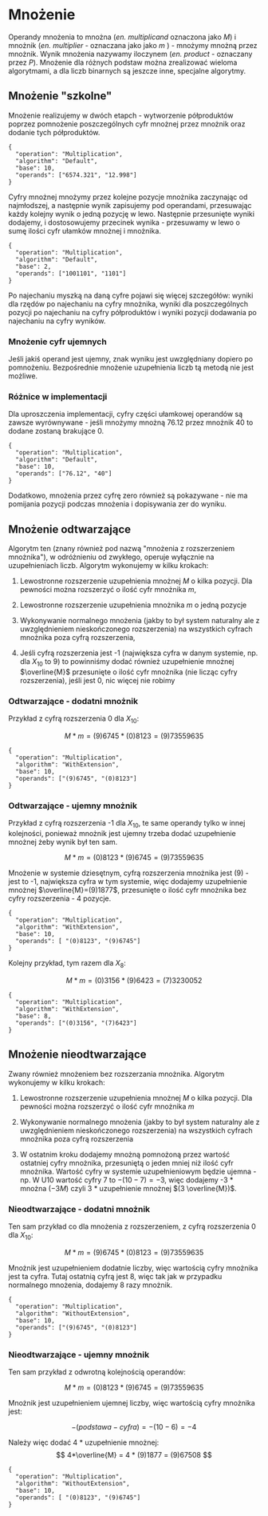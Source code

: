 # Mnożenie
Operandy mnożenia to mnożna (*en. multiplicand* oznaczona jako $M$) i mnożnik (*en. multiplier* - oznaczana jako jako $m$ ) - mnożymy mnożną przez mnożnik.
Wynik mnożenia nazywamy iloczynem (*en. product* - oznaczany przez $P$).
 Mnożenie dla różnych podstaw można zrealizować wieloma algorytmami, a dla liczb binarnych są jeszcze inne, specjalne algorytmy.
## Mnożenie "szkolne"
Mnożenie realizujemy w dwóch etapch - wytworzenie półproduktów poprzez pomnożenie poszczególnych cyfr mnożnej przez mnożnik oraz dodanie tych półproduktów.

```calc-operation
{
  "operation": "Multiplication",
  "algorithm": "Default",
  "base": 10,
  "operands": ["6574.321", "12.998"]
}
```
Cyfry mnożnej mnożymy przez kolejne pozycje mnożnika zaczynając od najmłodszej, a następnie wynik zapisujemy pod operandami,
 przesuwając każdy kolejny wynik o jedną pozycję w lewo. Następnie przesunięte wyniki dodajemy, 
 i dostosowujemy przecinek wynika - przesuwamy w lewo o sumę ilości cyfr ułamków mnożnej i mnożnika.
```calc-operation
{
  "operation": "Multiplication",
  "algorithm": "Default",
  "base": 2,
  "operands": ["1001101", "1101"]
}
```
Po najechaniu myszką na daną cyfre pojawi się więcej szczegółów: wyniki dla rzędów po najechaniu na cyfry mnożnika,
  wyniki dla poszczególnych pozycji po najechaniu na cyfry półproduktów i wyniki pozycji dodawania po najechaniu na cyfry wyników.
### Mnożenie cyfr ujemnych
Jeśli jakiś operand jest ujemny, znak wyniku jest uwzględniany dopiero po pomnożeniu. Bezpośrednie mnożenie uzupełnienia liczb tą metodą nie jest możliwe.
### Różnice w implementacji
Dla uproszczenia implementacji, cyfry części ułamkowej operandów są zawsze wyrównywane - jeśli mnożymy mnożną $76.12$ przez mnożnik $40$ 
to dodane zostaną brakujące 0.
```calc-operation
{
  "operation": "Multiplication",
  "algorithm": "Default",
  "base": 10,
  "operands": ["76.12", "40"]
}
```
 Dodatkowo, mnożenia przez cyfrę zero również są pokazywane - nie ma pomijania pozycji podczas mnożenia i dopisywania zer do wyniku.
## Mnożenie odtwarzające
Algorytm ten (znany również pod nazwą "mnożenia z rozszerzeniem mnożnika"), w odróżnieniu od zwykłego, operuje wyłącznie na uzupełnieniach liczb.
Algorytm wykonujemy w kilku krokach:

1. Lewostronne rozszerzenie uzupełnienia mnożnej $M$ o kilka pozycji. Dla pewności można rozszerzyć o ilość cyfr mnożnika $m$, 

2. Lewostronne rozszerzenie uzupełnienia mnożnika $m$ o jedną pozycje

3. Wykonywanie normalnego mnożenia (jakby to był system naturalny ale z uwzględnieniem nieskończonego
rozszerzenia) na wszystkich cyfrach mnożnika poza cyfrą rozszerzenia,

4. Jeśli cyfrą rozszerzenia jest -1 (największa cyfra w danym systemie, np. dla $X_{10}$ to $9$) to powinniśmy dodać również uzupełnienie
mnożnej $\overline{M}$ przesunięte o ilość cyfr mnożnika (nie licząc cyfry rozszerzenia), jeśli jest 0, nic więcej nie robimy
### Odtwarzające - dodatni mnożnik
Przykład z cyfrą rozszerzenia 0 dla $X_{10}$:

$$
    M*m = (9)6745 * (0)8123 = (9)73559635
$$

```calc-operation
{
  "operation": "Multiplication",
  "algorithm": "WithExtension",
  "base": 10,
  "operands": ["(9)6745", "(0)8123"]
}
```

### Odtwarzające - ujemny mnożnik
Przykład z cyfrą rozszerzenia -1 dla $X_{10}$, te same operandy tylko w innej kolejności, 
ponieważ mnożnik jest ujemny trzeba dodać uzupełnienie mnożnej żeby wynik był ten sam.

$$
    M*m = (0)8123 * (9)6745 = (9)73559635
$$

Mnożenie w systemie dziesętnym, cyfrą rozszerzenia mnożnika jest $(9)$ - jest to -1, największa cyfra w tym systemie,
 więc dodajemy uzupełnienie mnożnej $\overline{M}=(9)1877$, przesunięte o ilość cyfr mnożnika bez cyfry rozszerzenia - 4 pozycje.

```calc-operation
{
  "operation": "Multiplication",
  "algorithm": "WithExtension",
  "base": 10,
  "operands": [ "(0)8123", "(9)6745"]
}
```
Kolejny przykład, tym razem dla $X_{8}$:

$$
    M*m = (0)3156 * (9)6423 = (7)3230052
$$

```calc-operation
{
  "operation": "Multiplication",
  "algorithm": "WithExtension",
  "base": 8,
  "operands": ["(0)3156", "(7)6423"]
}
```
## Mnożenie nieodtwarzające
Zwany również mnożeniem bez rozszerzania mnożnika. Algorytm wykonujemy w kilku krokach:

1. Lewostronne rozszerzenie uzupełnienia mnożnej $M$ o kilka pozycji. Dla pewności można rozszerzyć o ilość cyfr mnożnika $m$

2. Wykonywanie normalnego mnożenia (jakby to był system naturalny ale z uwzględnieniem nieskończonego
rozszerzenia) na wszystkich cyfrach mnożnika poza cyfrą rozszerzenia

3. W ostatnim kroku dodajemy mnożną pomnożoną przez wartość ostatniej cyfry mnożnika, przesuniętą o jeden mniej niż ilość cyfr mnożnika.
   Wartość cyfry w systemie uzupełnieniowym będzie ujemna - np. W U10 wartość cyfry 7 to $-(10 - 7)=-3$, więc dodajemy -3 * mnożna  ($-3M$) 
   czyli 3 * uzupełnienie mnożnej $(3 \overline{M})$.
   
### Nieodtwarzające - dodatni mnożnik
Ten sam przykład co dla mnożenia z rozszerzeniem, z cyfrą rozszerzenia 0 dla $X_{10}$:

$$
    M*m = (9)6745 * (0)8123 = (9)73559635
$$

Mnożnik jest uzupełnieniem dodatnie liczby, więc wartością cyfry mnożnika jest ta cyfra. 
Tutaj ostatnią cyfrą jest 8, więc tak jak w przypadku normalnego mnożenia, dodajemy 8 razy mnożnik.

```calc-operation
{
  "operation": "Multiplication",
  "algorithm": "WithoutExtension",
  "base": 10,
  "operands": ["(9)6745", "(0)8123"]
}
```
### Nieodtwarzające - ujemny mnożnik
Ten sam przykład z odwrotną kolejnością operandów:

$$
    M*m = (0)8123 * (9)6745 = (9)73559635
$$

Mnożnik jest uzupełnieniem ujemnej liczby, więc wartością cyfry mnożnika jest:

$$
 -(podstawa - cyfra) = -(10 - 6) = -4
$$

Należy więc dodać 4 * uzupełnienie mnożnej:
$$ 
    4*\overline{M} = 4 * (9)1877 = (9)67508
$$
```calc-operation
{
  "operation": "Multiplication",
  "algorithm": "WithoutExtension",
  "base": 10,
  "operands": [ "(0)8123", "(9)6745"]
}
```
